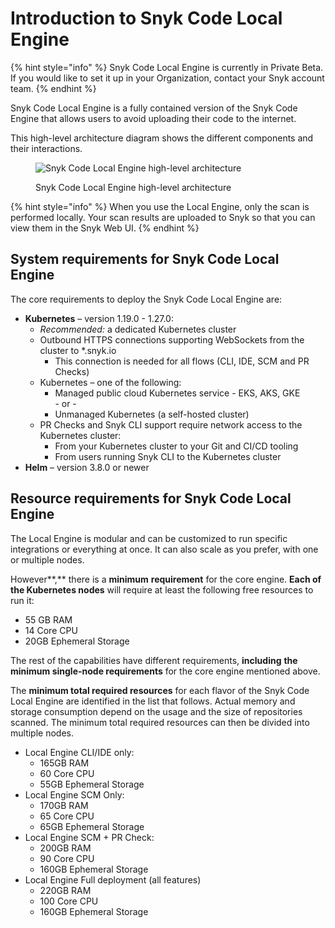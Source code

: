 # Introduction to Snyk Code Local Engine

{% hint style="info" %}
Snyk Code Local Engine is currently in Private Beta. If you would like to set it up in your Organization, contact your Snyk account team.
{% endhint %}

Snyk Code Local Engine is a fully contained version of the Snyk Code Engine that allows users to avoid uploading their code to the internet.

This high-level architecture diagram shows the different components and their interactions.

<figure><img src="../../../.gitbook/assets/Screen Shot 2021-11-11 at 2.36.41 PM.png" alt="Snyk Code Local Engine high-level architecture"><figcaption><p>Snyk Code Local Engine high-level architecture</p></figcaption></figure>

{% hint style="info" %}
When you use the Local Engine, only the scan is performed locally. Your scan results are uploaded to Snyk so that you can view them in the Snyk Web UI.
{% endhint %}

## System requirements for Snyk Code Local Engine

The core requirements to deploy the Snyk Code Local Engine are:

* **Kubernetes** – version 1.19.0 - 1.27.0:
  * _Recommended:_ a dedicated Kubernetes cluster
  * Outbound HTTPS connections supporting WebSockets from the cluster to \*.snyk.io
    * This connection is needed for all flows (CLI, IDE, SCM and PR Checks)
  * Kubernetes – one of the following:
    * Managed public cloud Kubernetes service - EKS, AKS, GKE\
      \- or -
    * Unmanaged Kubernetes (a self-hosted cluster)
  * PR Checks and Snyk CLI support require network access to the Kubernetes cluster:
    * From your Kubernetes cluster to your Git and CI/CD tooling
    * From users running Snyk CLI to the Kubernetes cluster
* **Helm** – version 3.8.0 or newer

## Resource requirements for Snyk Code Local Engine

The Local Engine is modular and can be customized to run specific integrations or everything at once. It can also scale as you prefer, with one or multiple nodes.

However**,** there is a **minimum** **requirement** for the core engine. **Each of the Kubernetes nodes** will require at least the following free resources to run it:

* 55 GB RAM
* 14 Core CPU
* 20GB Ephemeral Storage

The rest of the capabilities have different requirements, **including** **the minimum single-node requirements** for the core engine mentioned above.

The **minimum total required resources** for each flavor of the Snyk Code Local Engine are identified in the list that follows. Actual memory and storage consumption depend on the usage and the size of repositories scanned. The minimum total required resources can then be divided into multiple nodes.

* Local Engine CLI/IDE only:
  * 165GB RAM
  * 60 Core CPU
  * 55GB Ephemeral Storage
* Local Engine SCM Only:
  * 170GB RAM
  * 65 Core CPU
  * 65GB Ephemeral Storage
* Local Engine SCM + PR Check:
  * 200GB RAM
  * 90 Core CPU
  * 160GB Ephemeral Storage
* Local Engine Full deployment (all features)
  * 220GB RAM
  * 100 Core CPU
  * 160GB Ephemeral Storage
